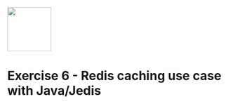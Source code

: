 <img src="../img/redis-logo-full-color-rgb.png" height=100/>

# Exercise 6 - Redis caching use case with Java/Jedis

